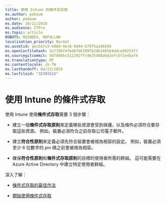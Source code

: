 ```yaml
---
title: 使用 Intune 的條件式存取
ms.author: pebaum
author: pebaum
ms.date: 10/11/2018
ms.audience: ITPro
ms.topic: article
ROBOTS: NOINDEX, NOFOLLOW
localization_priority: Normal
ms.assetid: aecba7c5-e86d-4ec8-9d44-679f5a3d659d
ms.openlocfilehash: 2e778bf4fbdb766700fb24b3405b4ddce89253f7
ms.sourcegitcommit: 9d78905c512192ffc4675468abd2efc5f2e4baf4
ms.translationtype: MT
ms.contentlocale: zh-TW
ms.lasthandoff: 04/23/2019
ms.locfileid: "32393532"
---
```

# <a name="conditional-access-with-intune"></a>使用 Intune 的條件式存取

使用 Intune 使用**條件式存取**需要 3 個步驟： 
  
- 建立一個**條件式存取原則**來定義哪些資源會受到保護，以及條件必須符合要存取這些資源。 例如，裝置必須符合之前存取公司電子郵件。 
    
- 建立**符合性原則**來定義必須先符合裝置會被視為相容的設定。 例如，裝置必須至少 6 位數字的 pin 碼之前會被視為相容。 
    
- 確保**符合性原則**和**條件式存取原則**的目標的使用者所需的群組。 這可能需要在 Azure Active Directory 中建立特定使用者群組。 
    
深入了解：
  
- [條件式存取的最佳作法](https://docs.microsoft.com/azure/active-directory/conditional-access/best-practices)
    
- [開始使用條件式存取](https://docs.microsoft.com/azure/active-directory/active-directory-conditional-access-azure-portal-get-started)
    

